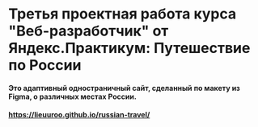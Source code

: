 # Третья проектная работа курса "Веб-разработчик" от Яндекс.Практикум: Путешествие по России

#### Это адаптивный одностраничный сайт, сделанный по макету из Figma, о различных местах России.

#### https://lieuuroo.github.io/russian-travel/